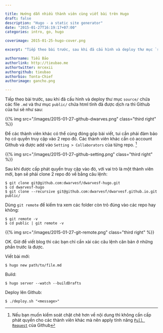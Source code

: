 ```yaml
---

title: Hướng dẫn nhiều thành viên cùng viết bài trên Hugo
draft: false
description: "Hugo - a static site generator"
date: "2015-01-27T16:19:17+07:00"
categories: intro, go, hugo

coverimage: 2015-01-25-hugo-cover.png

excerpt: "Tiếp theo bài trước, sau khi đã cấu hình và deploy thư mục `source/` chứa các file `.md` và thư mục `public/` chứa html tĩnh đã được dịch ra thì Github của tui sẽ như sau:"

authorname: Tiểu Bảo
authorlink: http://tieubao.me
authortwitter: mrcexii
authorgithub: tieubao
authorbio: Tonta-Chief
authorimage: gancho.png

---
```


Tiếp theo bài trước, sau khi đã cấu hình và deploy thư mục `source/` chứa các file `.md` và thư mục `public/` chứa html tĩnh đã được dịch ra thì Github của tui sẽ như sau:

{{% img src="/images/2015-01-27-github-dwarves.png" class="third right" %}}

Để các thành viên khác có thể cùng đóng góp bài viết, tui cần phải đảm bảo họ có quyền truy cập vào 2 repo đó. Các thành viên khác cần có account Github và được add vào `Setting > Collaborators` của từng repo. [^1]

{{% img src="/images/2015-01-27-github-setting.png" class="third right" %}}

Sau khi được cấp phát quyền truy cập vào đó, với vai trò là một thành viên mới, bạn sẽ phải clone 2 repo đó về bằng câu lệnh:

```
$ git clone git@github.com:dwarvesf/dwarvesf-hugo.git
$ cd dwarvesf-hugo
$ git clone --recursive git@github.com:dwarvesf/dwarvesf.github.io.git public/
```

Dùng `git remote` để kiểm tra xem các folder còn trỏ đúng vào các repo hay không:

```
$ git remote -v
$ cd public | git remote -v
```

{{% img src="/images/2015-01-27-git-remote.png" class="third right" %}}

OK. Giờ để viết blog thì các bạn chỉ cần xài các câu lệnh căn bản ở những phần trước là được.

Viết bài mới:

```
$ hugo new path/to/file.md
```

Build:

```
$ hugo server --watch --buildDrafts
```

Deploy lên Github:

```
$ ./deploy.sh "<message>"
```

[^1]: Nếu bạn muốn kiểm soát chặt chẽ hơn về nội dung thì không cần cấp phát quyền cho các thành viên khác mà nên apply tính năng [`Pull Request`](https://help.github.com/articles/using-pull-requests/) của Github